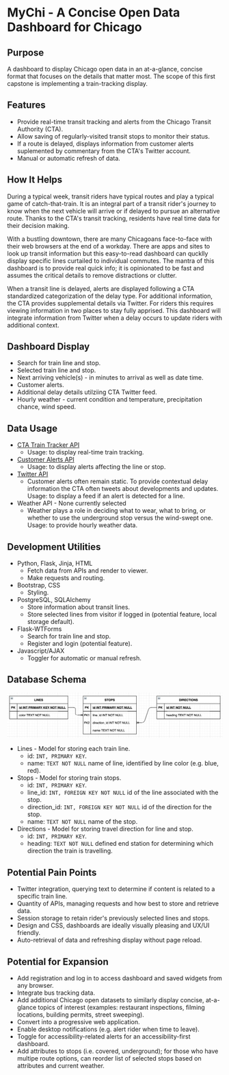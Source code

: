 # MyChi - A Concise Open Data Dashboard for Chicago

## Purpose
A dashboard to display Chicago open data in an at-a-glance, concise format that focuses on the details that matter most. The scope of this first capstone is implementing a train-tracking display. 

## Features
- Provide real-time transit tracking and alerts from the Chicago Transit Authority (CTA).
- Allow saving of regularly-visited transit stops to monitor their status. 
- If a route is delayed, displays information from customer alerts suplemented by commentary from the CTA's Twitter account.
- Manual or automatic refresh of data. 

## How It Helps
During a typical week, transit riders have typical routes and play a typical game of catch-that-train. It is an integral part of a transit rider's journey to know when the next vehicle will arrive or if delayed to pursue an alternative route. Thanks to the CTA's transit tracking, residents have real time data for their decision making. 

With a bustling downtown, there are many Chicagoans face-to-face with their web browsers at the end of a workday. There are apps and sites to look up transit information but this easy-to-read dashboard can qucklly display specific lines curtailed to individual commutes. The mantra of this dashboard is to provide real quick info; it is opinionated to be fast and assumes the critical details to remove distractions or clutter. 

When a transit line is delayed, alerts are displayed following a CTA standardized categorization of the delay type. For additional information, the CTA provides supplemental details via Twitter. For riders this requires viewing information in two places to stay fully apprised. This dashboard will integrate information from Twitter when a delay occurs to update riders with additional context. 

## Dashboard Display
- Search for train line and stop.
- Selected train line and stop. 
- Next arriving vehicle(s) - in minutes to arrival as well as date time.
- Customer alerts.
- Additional delay details utilziing CTA Twitter feed.
- Hourly weather - current condition and temperature, precipitation chance, wind speed.

## Data Usage
- [CTA Train Tracker API](https://www.transitchicago.com/developers/traintracker/)
    - Usage: to display real-time train tracking. 
- [Customer Alerts API](https://www.transitchicago.com/developers/alerts/)
    - Usage: to display alerts affecting the line or stop.
- [Twitter API](https://developer.twitter.com/en/docs/twitter-api)
    - Customer alerts often remain static. To provide contextual delay information the CTA often tweets about developments and updates. Usage: to display a feed if an alert is detected for a line.
- Weather API - None currently selected
    - Weather plays a role in deciding what to wear, what to bring, or whether to use the underground stop versus the wind-swept one. Usage: to provide hourly weather data.

## Development Utilities
- Python, Flask, Jinja, HTML
    - Fetch data from APIs and render to viewer. 
    - Make requests and routing.
- Bootstrap, CSS
    - Styling.
- PostgreSQL, SQLAlchemy
    - Store information about transit lines.
    - Store selected lines from visitor if logged in (potential feature, local storage default).
- Flask-WTForms
    - Search for train line and stop.
    - Register and login (potential feature).
- Javascript/AJAX
    - Toggler for automatic or manual refresh.

## Database Schema
![diagram showing relationship between line, stops, and directions tables](assets/images/schema.jpg)
- Lines - Model for storing each train line.
    - id: `INT, PRIMARY KEY`.
    - name: `TEXT NOT NULL` name of line, identified by line color (e.g. blue, red).
- Stops - Model for storing train stops.
    - id: `INT, PRIMARY KEY`.
    - line_id: `INT, FOREIGN KEY NOT NULL` id of the line associated with the stop.
    - direction_id: `INT, FOREIGN KEY NOT NULL` id of the direction for the stop.
    - name: `TEXT NOT NULL` name of the stop.
- Directions - Model for storing travel direction for line and stop.
    - id: `INT, PRIMARY KEY`.
    - heading: `TEXT NOT NULL` defined end station for determining which direction the train is travelling.

## Potential Pain Points
- Twitter integration, querying text to determine if content is related to a specific train line.
- Quantity of APIs, managing requests and how best to store and retrieve data.
- Session storage to retain rider's previously selected lines and stops.
- Design and CSS, dashboards are ideally visually pleasing and UX/UI friendly.
- Auto-retrieval of data and refreshing display without page reload.

## Potential for Expansion
- Add registration and log in to access dashboard and saved widgets from any browser.
- Integrate bus tracking data.
- Add additional Chicago open datasets to similarly display concise, at-a-glance topics of interest (examples: restaurant inspections, filming locations, building permits, street sweeping).
- Convert into a progressive web application.
- Enable desktop notifications (e.g. alert rider when time to leave).
- Toggle for accessibility-related alerts for an accessibility-first dashboard. 
- Add attributes to stops (i.e. covered, underground); for those who have multipe route options, can reorder list of selected stops based on attributes and current weather. 
